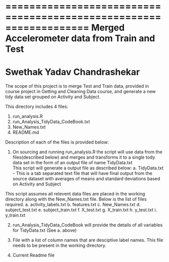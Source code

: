 ==================================================================
Merged Accelerometer data from Train and Test
==================================================================
Swethak Yadav Chandrashekar
==================================================================

The scope of this project is to merge Test and Train data, provided in course project in Getting and Cleaning Data course, and generate a new tidy 
data set grouped on Activity and Subject.

This directory includes 4 files:

1. run_analysis.R
2. run_Analysis_TidyData_CodeBook.txt
3. New_Names.txt
4. README.md

Description of each of the files is provided below:

1. On sourcing and running run_analysis.R the script will use data from the files(described below) and merges and transforms it to a single tody data set in the form of an output file of name TidyData.txt  
This script will generate a output file as described below:
	a. TidyData.txt - This is a tab separated text file that will have final output from the source dataset with averages of means and standard deviations based on Activity and Subject

This script assumes all relevent data files are placed in the working directory along with the New_Names.txt file. Below is the list of files required.
	a. activity_labels.txt
	b. features.txt
	c. New_Names.txt
	d. subject_test.txt
	e. subject_train.txt
	f. X_test.txt
	g. X_train.txt
	h. y_test.txt
	i.  y_train.txt

2. run_Analysis_TidyData_CodeBook will provide the details of all variables for TidyData.txt (See a. above)

3. File with a list of column names that are desciptive label names. This file needs to be present in the working directory.

4. Current Readme file